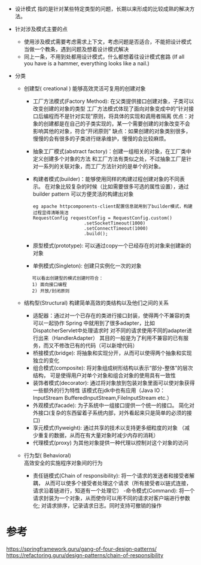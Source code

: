 - 设计模式
指的是针对某些特定类型的问题，长期以来形成的比较成熟的解决方法。

- 针对涉及模式主要的点
  
  - 使用涉及模式需要考虑需求上下文，考虑问题是否适合，不能把设计模式当做一个教条，遇到问题及想着设计模式解决
  - 同上一条，不用到处都用设计模式，什么都想着往设计模式套路
    (If all you have is a hammer, everything looks like a nail.)

- 分类
  
  - 创建型( creational )    能够高效灵活可复用的创建对象 
     - 工厂方法模式(Factory Method): 在父类提供接口创建对象，子类可以改变创建的对象的类型 
       工厂方法模式体现了面向对象变成中的“针对接口后编程而不是针对实现”原则，将具体的实现和调用者隔离
       优点：对象的创建都是在自己的子类实现的，某一个需要创建的对象改变不会影响其他的对象，符合“开闭原则”
       缺点：如果创建的对象类别很多，慢慢的会有很多的子类进行继承维护，慢慢的会比较麻烦。
       
     - 抽象工厂模式(abstract factory)：创建一组相关的对象，在工厂类中定义创建多个对象的方法
       和工厂方法有类似之处，不过抽象工厂是针对一系列的关联对象，而工厂方法针对的是单个的对象。
     - 构建者模式(builder)：能够使用同样的构建过程创建对象的不同表示。
       在对象比较复杂的时候（比如需要很多可选的属性设置），通过builder pattern 可以方便灵活的构建出对象
       ```
       eg apache httpcomponents-client配置信息就用到了builder模式，构建过程显得清晰简洁
       RequestConfig requestConfig = RequestConfig.custom()
                          .setSocketTimeout(1000)
                          .setConnectTimeout(1000)
                          .build();
       ```
     - 原型模式(prototype): 可以通过copy一个已经存在的对象来创建新的对象
     - 单例模式(Singleton): 创建只实例化一次的对象
     
     ```text
        可以看出创建型的模式创建时符合：
        1) 面向接口编程
        2) 开放/封闭原则
     ```
  - 结构型(Structural)
    构建简单高效的类结构以及他们之间的关系
    - 适配器：通过对一个已存在的类进行接口封装，使得两个不兼容的类可以一起协作
      Spring 中就用到了很多adapter，比如DispatcherServlet中处理请求时
      对不同的请求使用不同的adapter进行出来（HandlerAdapter）
      其目的一般是为了利用不兼容的已有服务，而又不修改已有的代码（可以新增代码）
    - 桥接模式(bridge): 将抽象和实现分开，从而可以使得两个抽象和实现独立的变化
    - 组合模式(composite): 将对象组成树形结构以表示“部分-整体”的层次结构，
      可是使得用户对单个对象和组合对象的使用具有一致性   
    - 装饰者模式(decorator): 通过将对象放到包装对象里面可以使对象获得一些额外的行为特性
      该模式在jdk中也有应用（Java IO：InputStream BufferedInputStream,FileInputStream etc.）
    - 外观模式(facade): 为子系统中一组接口提供一个统一的接口。
      简化对外接口(复杂的东西留着子系统内部，对外看起来只是简单的必须的接口)
    - 享元模式(flyweight): 通过共享的技术以支持更多细粒度的对象
     （减少重复的数据，从而在有大量对象时减少内存的消耗）
    - 代理模式(proxy) 为其他对象提供一种代理以控制对这个对象的访问
  - 行为型( Behavioral)   
    高效安全的实施程序对象间的行为
    - 责任链模式(Chain of responsibility): 将一个请求的发送者和接受者解耦，
    从而可以使多个接受者处理这个请求（所有接受者以链式连接，请求沿着链进行，知道有一个处理它）
    -命令模式(Command): 将一个请求封装为一个对象，从而使你可以用不同的请求对客户端进行参数化;
    对请求排序，记录请求日志。同时支持可撤销的操作
   
     




















参考
======    
https://springframework.guru/gang-of-four-design-patterns/
https://refactoring.guru/design-patterns/chain-of-responsibility